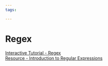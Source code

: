 ```yaml
---
tags:

---
```

# Regex

[Interactive Tutorial - Regex](https://regexone.com/)  
[Resource - Introduction to Regular Expressions](https://se-education.org/learningresources/contents/regex/Regex.html) 
